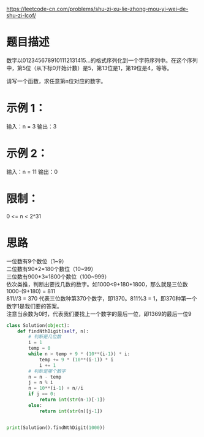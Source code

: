 https://leetcode-cn.com/problems/shu-zi-xu-lie-zhong-mou-yi-wei-de-shu-zi-lcof/
# 题目描述
数字以0123456789101112131415…的格式序列化到一个字符序列中。在这个序列中，第5位（从下标0开始计数）是5，第13位是1，第19位是4，等等。

请写一个函数，求任意第n位对应的数字。

# 示例 1：
输入：n = 3
输出：3

# 示例 2：
输入：n = 11
输出：0
 
# 限制：
0 <= n < 2^31

# 思路
一位数有9个数位（1~9）  
二位数有90*2=180个数位（10~99）  
三位数有900*3=1800个数位（100~999）  
依次类推，判断出要找几数的数字。如1000<9+180+1800，那么就是三位数
1000-(9+180) = 811  
811//3 = 370 代表三位数种第370个数字，即1370。811%3 = 1，即370种第一个数字1是我们要的答案。  
注意当余数为0时，代表我们要找上一个数字的最后一位，即1369的最后一位9 

```python
class Solution(object):
    def findNthDigit(self, n):
        # 判断是几位数
        i = 1
        temp = 0
        while n > temp + 9 * (10**(i-1)) * i:
            temp += 9 * (10**(i-1)) * i
            i += 1
        # 判断是哪个数字
        n = n - temp
        j = n % i
        n = 10**(i-1) + n//i
        if j == 0:
            return int(str(n-1)[-1])
        else:
            return int(str(n)[j-1])


print(Solution().findNthDigit(1000))
```